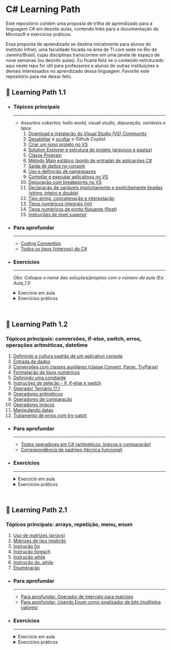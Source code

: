 # C# Learning Path

Este repositório contém uma proposta de trilha de aprendizado para a linguagem C# em dezoito aulas, contendo links para a documentação da Microsoft e exercícios  práticos.

Essa proposta de aprendizado se destina inicialmente para alunos do Instituto Infnet, uma faculdade focada na área de TI com sede no Rio de Janeiro/Brasil, cujas disciplinas transcorrem em uma janela de espaço de nove semanas (ou dezoito aulas). Eu ficaria feliz se o conteúdo estruturado aqui neste repo for útil para professores e alunos de outras instituições e demais interessados no aprendizado dessa linguagem. Favorite este repositório para me deixar feliz.


## 📌 Learning Path 1.1
- ### Tópicos principais
  ---
  - *Assuntos cobertos: hello world, visual studio, depuração, variáveis e tipos*
    1. [Download e instalação do Visual Studio (VS) Community](https://learn.microsoft.com/pt-br/visualstudio/install/install-visual-studio)
    2. [Desabilitar](https://learn.microsoft.com/pt-br/visualstudio/install/install-visual-studio) e [ocultar](https://learn.microsoft.com/pt-br/visualstudio/ide/visual-studio-github-copilot-install-and-states?view=vs-2022#hide-copilot-badge) o Github Copilot
    3. [Criar um novo projeto no VS](https://learn.microsoft.com/pt-br/visualstudio/get-started/csharp/tutorial-console)
    4. [Solution Explorer e estrutura do projeto (arquivos e pastas)](https://learn.microsoft.com/pt-br/visualstudio/ide/use-solution-explorer?view=vs-2022#solution-explorer-ui)
    5. [Classe Program](https://learn.microsoft.com/pt-br/dotnet/csharp/fundamentals/program-structure/)
    6. [Método Main estático (ponto de entrada) de aplicações C#](https://learn.microsoft.com/pt-br/dotnet/csharp/fundamentals/program-structure/main-command-line)
    7. [Saída de dados no console](https://learn.microsoft.com/pt-br/visualstudio/get-started/csharp/tutorial-console?view=vs-2022)
    8. [Uso e definição de namespaces](https://learn.microsoft.com/pt-br/dotnet/csharp/fundamentals/types/namespaces)
    9. [Compilar e executar aplicativos no VS](https://learn.microsoft.com/pt-br/visualstudio/get-started/csharp/run-program?view=vs-2022#run-the-program)
    10. [Depuração com breakpoints no VS](https://learn.microsoft.com/pt-br/visualstudio/get-started/csharp/tutorial-debugger?view=vs-2022)
    11. [Declaração de variáveis implicitamente e explicitamente tipadas (string, inteiro e double)](https://learn.microsoft.com/pt-br/dotnet/csharp/programming-guide/classes-and-structs/implicitly-typed-local-variables)
    12. [Tipo string, concatenação e interpolação](https://learn.microsoft.com/pt-br/dotnet/csharp/programming-guide/strings/)
    13. [Tipos numéricos integrais (int)](https://learn.microsoft.com/pt-br/dotnet/csharp/language-reference/builtin-types/integral-numeric-types)
    14. [Tipos numéricos de ponto flutuante (float)](https://learn.microsoft.com/pt-br/dotnet/csharp/language-reference/builtin-types/floating-point-numeric-types)
    15. [Instruções de nível superior](https://learn.microsoft.com/pt-br/dotnet/csharp/fundamentals/program-structure/top-level-statements)

- ### Para aprofundar
  ---
  - [Coding Convention](https://learn.microsoft.com/pt-br/dotnet/csharp/fundamentals/coding-style/coding-conventions)
  - [Todos os tipos (internos) do C#](https://learn.microsoft.com/pt-br/dotnet/csharp/language-reference/builtin-types/built-in-types)

- ### Exercícios
  --- 
  *Obs: Coloque o nome das soluções/projetos com o número da aula (Ex: Aula_1.1)*
  <details>
  <summary>Exercício em aula</summary>
  
  1. Imprima no console a frase “Hello World”. 
  2. Compile e execute.
  3. Após, crie variáveis atribuindo um nome, uma idade e um salário. Imprima as variáveis no console.
  4. Compile e execute.
  5. Refaça o mesmo programa com instrução de nível superior
  </details>

  <details>
  <summary>Exercícios práticos</summary>
  
  - **Exercício prático 1**
      1. Implemente um aplicativo console Hello World
      2. Execute o aplicativo sem depuração
  - **Exercício prático 2**
      1. Execute linha a linha o aplicativo anterior
      2. Antes de executar o comando de imprimir no console, altere o texto “Hello World” para conter o seu nome.
      3. Continue a execução do programa e verifique a saída no console
  - **Exercício prático 3**
      1. Implemente um aplicativo console que imprima no console seu nome, idade e hobby
      2. Crie variáveis para conter os seus dados
      3. Crie um breakpoint na linha de código idade
      4. Execute linha a linha o seu aplicativo
      5. Altere o valor atribuído da variável idade (qualquer outro valor) em tempo de execução
      6. Finalize a execução do aplicativo e verifique a saída no console
  - **Exercício prático 4**
      1. No aplicativo anterior, altere o método usado da classe console de WriteLine para Write.
      2. Execute o aplicativo console e verifique a saída no console
  </details>

</br>

## 📌 Learning Path 1.2
### Tópicos principais: conversões, if-else, switch, erros, operações aritméticas, datetime
1. [Definindo a cultura padrão de um aplicativo console](https://learn.microsoft.com/pt-pt/dotnet/fundamentals/runtime-libraries/system-globalization-cultureinfo#culture-and-application-domains)
2. [Entrada de dados](https://learn.microsoft.com/pt-br/dotnet/api/system.console.readline)
3. [Conversões com classes auxiliares (classe Convert, Parse, TryParse)](https://learn.microsoft.com/pt-br/dotnet/csharp/programming-guide/types/how-to-convert-a-string-to-a-number)
4. [Formatação de tipos numéricos](https://learn.microsoft.com/pt-br/dotnet/standard/base-types/standard-numeric-format-strings)
5. [Definindo uma constante](https://learn.microsoft.com/pt-br/dotnet/csharp/language-reference/keywords/const)
6. [Instruções de seleção - if, if-else e switch](https://learn.microsoft.com/pt-br/dotnet/csharp/language-reference/statements/selection-statements)
7. [Operador Ternário (?:)](https://learn.microsoft.com/pt-br/dotnet/csharp/language-reference/operators/conditional-operator)
8. [Operadores aritméticos](https://learn.microsoft.com/pt-br/dotnet/csharp/language-reference/operators/arithmetic-operators)
9. [Operadores de comparação](https://learn.microsoft.com/pt-br/dotnet/csharp/language-reference/operators/comparison-operators)
10. [Operadores lógicos](https://learn.microsoft.com/pt-br/dotnet/csharp/language-reference/operators/boolean-logical-operators)
11. [Manipulando datas](https://learn.microsoft.com/pt-br/dotnet/standard/datetime/how-to-use-dateonly-timeonly)
12. [Tratamento de erros com try-catch](https://learn.microsoft.com/pt-br/dotnet/csharp/fundamentals/exceptions/)

- ### Para aprofundar
    ---
    - [Todos operadores em C# (aritméticos, lógicos e comparação)](https://learn.microsoft.com/pt-br/dotnet/csharp/language-reference/operators/)
    - [Correspondência de padrões (técnica funcional)](https://learn.microsoft.com/pt-br/dotnet/csharp/language-reference/operators/patterns)

- ### Exercícios
    --- 
    <details>
    <summary>Exercício em aula</summary>

    1. Implemente um programa de cadastro de funcionários de uma hamburgueria (apenas 1 funcionário)
    2. Formulário de leitura de dados pessoais: nome, sobrenome e salário
    3. Exiba o nome completo em caixa alta
    4. Leia a quantidade de horas extras trabalhadas
    5. Exiba o valor total de horas extras. Regra: Salario / 160 * 40% * horas extras
    6. Compile e execute
    7. Adicione a leitura da data de nascimento ao formulário
    8. Imprima no console se a pessoa é menor aprendiz (menor que 18)
    9. Compile e execute
    10. Exiba a categoria de classe de renda (A, B, C, D e E) por faixa de renda (1.5k, 5k, 10k, 20k, 40k)
    11. Compile e execute
    </details>

    <details>
    <summary>Exercícios práticos</summary>

    - *Obs: Coloque o nome das soluções/projetos com o número da aula (Ex: Aula_1.1)*
    - **Exercício 1**
        1. Implemente um programa de caixa registradora para uma loja (tema do aluno)
        2. O programa deve calcular o total de um pedido apenas uma vez por execução do programa
        3. Imprima duas opções de de produto da loja (ex: 1 - beef burguer e 2 - fish burguer)
        4. Leia a opção de produto desejado pelo usuário
        5. Leia a quantidade desejada, calcule e imprima o total do pedido
        6. Compile e execute
    - **Exercício 2**
        1. Calcule o IMC de uma pessoa (peso / altura)
        2. Imprima no console as classificações de acordo com a OMS (abaixo do peso, normal, sobrepeso, obesidade)
        3. Compile e execute
    - **Exercício 3**
        1. Calcule e imprima a média escolar de aluno com base em três notas (nome, nota1, nota2, nota3)
        2. Informe a situação atual do aluno (reprovado < 5; aprovado ≥ 7; recuperação 5 ≥ e < 7)
        3. Compile e execute
    - **Exercício 4**
        1. Conversor de temperatura de celsius para fahrenheit 
        2. Leia temperatura em celsius e imprima a temperatura em fahrenheit
        3. Compile e execute
    </details>


</br>

## 📌 Learning Path 2.1
### Tópicos principais: arrays, repetição, menu, enum
1. [Uso de matrizes (arrays)](https://learn.microsoft.com/pt-br/dotnet/csharp/language-reference/builtin-types/arrays#single-dimensional-arrays)
2. [Matrizes de tipo implícito](https://www.notion.so/csharp-course-outline-1836275169d480208413cfd2c6ea2b1c?pvs=21)
3. [Instrução for](https://learn.microsoft.com/pt-br/dotnet/csharp/language-reference/statements/iteration-statements#the-for-statement)
4. [Instrução foreach](https://learn.microsoft.com/pt-br/dotnet/csharp/language-reference/statements/iteration-statements#the-foreach-statement)
5. [Instrução while](https://learn.microsoft.com/pt-br/dotnet/csharp/language-reference/statements/iteration-statements#the-while-statement)
6. [Instrução do..while](https://learn.microsoft.com/pt-br/dotnet/csharp/language-reference/statements/iteration-statements#the-do-statement)
7. [Enumeração](https://learn.microsoft.com/pt-br/dotnet/csharp/language-reference/builtin-types/enum)

- ### Para aprofundar
    ---
    - [Para aprofundar: Operador de intervalo para matrizes](https://learn.microsoft.com/pt-br/dotnet/csharp/tutorials/ranges-indexes)
    - [Para aprofundar: Usando Enum como sinalizador de bits (múltiplos valores)](https://learn.microsoft.com/pt-br/dotnet/api/system.enum.hasflag?view=net-9.0#exemplos)



- ### Exercícios
    --- 
    <details>
    <summary>Exercício em aula</summary>

    1. Defina um array de horas extras com 12 posições, itere o array e preencha com um valor aleatório (for)
    2. Imprima a soma de horas extras
    3. Compile e execute
    4. Defina um array com o nome dos dias da semana e imprima cada dia no console (foreach)
    5. Compile e execute
    6. Leia um numero inteiro e implemente uma contagem regressiva até zero (while)
    7. Imprima o número, decremente o número e aguarde 1 segundo
    8. Compile e execute
    9. Defina um enum com os dias da semana e imprima cada dia no console (enum)
    10. Compile e execute
    11. Implemente um programa de caixa registradora para pedidos de uma hamburgueria (do … while)
    12. Imprima um menu com as opções: beef burger e fish burger (com seus respectivos valores)
    13. Leia a quantidade de hamburgueres desejados, calcule e imprima o total do pedido
    14. Ofereça uma opção para reiniciar ou sair
    15. Compile e execute
    </details>

    <details>
    <summary>Exercícios práticos</summary>

    - *Obs: Coloque o nome das soluções/projetos com o número da aula (Ex: Aula_1.1)*
    - **Exercício 1**
        1. Implemente um programa de caixa registradora para uma loja (tema do aluno)
        2. Imprima uma lista de menu com opções de produto da loja
        3. Leia a opção de produto desejado pelo usuário
        4. Leia a quantidade desejada, calcule e imprima o total do pedido
        5. Realize um desconto de 50% no total calculado apenas para o quinto pedido do dia
        6. Ofereça uma opção para reiniciar a caixa registradora e outra opção para sair
        7. Compile e execute
    - **Exercício 2**
        1. Implemente um pequeno jogo para acertar cara ou coroa
        2. Saia do programa somente quando o usuário acertar
        3. Use enumeration no seu programa
        4. Compile e execute
    - **Exercício 3**
        1. Defina um array de inteiro com 5 números aleatórios e fixos
        2. Exiba o array na ordem inversa ao que foi definido
        3. Compile e execute
    - **Exercício 4**
        1. Defina um array de float com 4 posições, leia 4 notas escolares, calcule a média, a maior e a menor nota 
        2. Imprima a média a maior, a maior e a menor nota
        3. Compile e execute
    </details>
